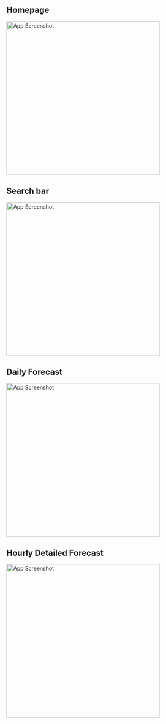 ## Homepage
<img src="images/Screenshot_20250605_184039_MeteoApp.jpg" alt="App Screenshot" width="400"/>  

## Search bar
<img src="images/Screenshot_20250605_210716_MeteoApp.jpg" alt="App Screenshot" width="400"/>  

## Daily Forecast  
<img src="images/Screenshot_20250605_184054_MeteoApp.jpg" alt="App Screenshot" width="400"/>   

## Hourly Detailed Forecast
<img src="images/Screenshot_20250605_184108_MeteoApp.jpg" alt="App Screenshot" width="400"/>   
